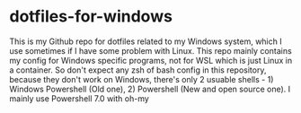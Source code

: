 # dotfiles-for-windows
This is my Github repo for dotfiles related to my Windows system, which I use sometimes if I have some problem with Linux.
This repo mainly contains my config for Windows specific programs, not for WSL which is just Linux in a container. So don't expect 
any zsh of bash config in this repository, because they don't work on Windows, there's only 2 usuable shells - 1) Windows Powershell (Old one), 
2) Powershell (New and open source one). I mainly use Powershell 7.0 with oh-my
